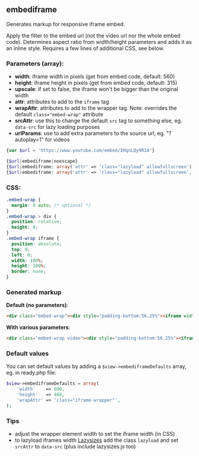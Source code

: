 ## embediframe

Generates markup for responsive iframe embed. 

Apply the filter to the embed url (not the video url nor the whole embed code).
Determines aspect ratio from width/height parameters and adds it as an inline style.
Requires a few lines of additional CSS, see below.

### Parameters (array):

- **width**: iframe width in pixels (get from embed code, default: 560)
- **height**: iframe height in pixels (get from embed code, default: 315)
- **upscale**: if set to false, the iframe won't be bigger than the original width
- **attr**: attributes to add to the `iframe` tag
- **wrapAttr**: attributes to add to the wrapper tag. Note: overrides the default `class="embed-wrap"` attribute
- **srcAttr**: use this to change the default `src` tag to something else, eg. `data-src` for lazy loading purposes
- **urlParams**: use to add extra parameters to the source url, eg. "?autoplay=1" for videos


```php
{var $url = 'https://www.youtube.com/embed/IHqnLQy9R1A'}

{$url|embediframe|noescape}
{$url|embediframe: array('attr' => 'class="lazyload" allowfullscreen')|noescape}
{$url|embediframe: array('attr' => 'class="lazyload" allowfullscreen', 'wrapAttr' => 'class="embed-wrap video"', 'srcAttr' => 'data-src')|noescape}
```

### CSS:

```CSS
.embed-wrap {
  margin: 0 auto; /* optional */
}
.embed-wrap > div {
  position: relative;
  height: 0;
}
.embed-wrap iframe {
  position: absolute;
  top: 0;
  left: 0;
  width: 100%;
  height: 100%;
  border: none;
}
```

### Generated markup

**Default (no parameters)**:

```html
<div class="embed-wrap"><div style="padding-bottom:56.25%"><iframe width="560" height="315" src="https://www.youtube.com/embed/IHqnLQy9R1A"></iframe></div></div>
```

**With various parameters**:

```html
<div class="embed-wrap video"><div style="padding-bottom:56.25%"><iframe width="560" height="315" data-src="https://www.youtube.com/embed/IHqnLQy9R1A" class="lazyload" allowfullscreen></iframe></div></div>
```

### Default values

You can set default values by adding a `$view->embediframeDefaults` array, eg. in ready.php file:

```php
$view->embediframeDefaults = array(
    'width'    => 600,
    'height'   => 480,
    'wrapAttr' => 'class="iframe-wrapper"',
);
```

### Tips

- adjust the wrapper element width to set the iframe width (in CSS)
- to lazyload iframes width [Lazysizes](https://github.com/aFarkas/lazysizes) add the class `lazyload` and set `srcAttr` to `data-src` (plus include lazysizes.js too)